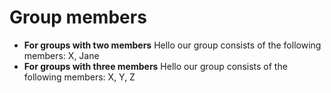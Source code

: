 # Group members

* **For groups with two members** Hello our group consists of the following members: X, Jane
* **For groups with three members** Hello our group consists of the following members: X, Y, Z

